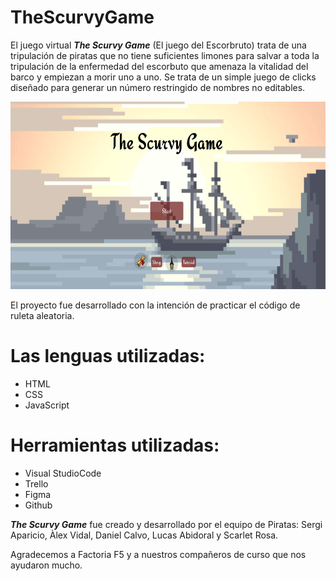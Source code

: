 ﻿# TheScurvyGame

El juego virtual ***The Scurvy Game*** (El juego del Escorbruto) trata de una tripulación de piratas que no tiene suficientes limones para salvar a toda la tripulación de la enfermedad del escorbuto que amenaza la vitalidad del barco y empiezan a morir uno a uno.
Se trata de un simple juego de clicks diseñado para generar un número restringido de nombres no editables.

<img src="https://raw.githubusercontent.com/ginkgob/TheScurvyGame/main/imgAndGifs/homepageScurvyGame.png" alt="HomePage" width="700" height="300">

El proyecto fue desarrollado con la intención de practicar el código de ruleta aleatoria.

# Las lenguas utilizadas:
 - HTML
 - CSS
 - JavaScript

# Herramientas utilizadas:
 - Visual StudioCode
 - Trello
 - Figma
 - Github

***The Scurvy Game*** fue creado y desarrollado por el equipo de Piratas:
Sergi Aparicio, Àlex Vidal, Daniel Calvo, Lucas Abidoral y Scarlet Rosa.

Agradecemos a Factoria F5 y a nuestros compañeros de curso que nos ayudaron mucho.
